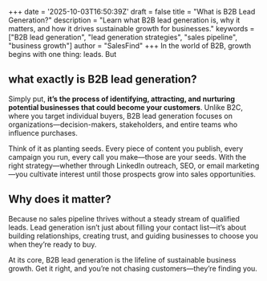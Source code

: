 +++
date = '2025-10-03T16:50:39Z'
draft = false
title = "What is B2B Lead Generation?"
description = "Learn what B2B lead generation is, why it matters, and how it drives sustainable growth for businesses."
keywords = ["B2B lead generation", "lead generation strategies", "sales pipeline", "business growth"]
author = "SalesFind"
+++
In the world of B2B, growth begins with one thing: leads. But 
## what exactly is B2B lead generation?

Simply put, **it’s the process of identifying, attracting, and nurturing potential businesses that could become your customers**. 
Unlike B2C, where you target individual buyers, B2B lead generation focuses on organizations—decision-makers, stakeholders, and entire teams who influence purchases.

Think of it as planting seeds. Every piece of content you publish, every campaign you run, every call you make—those are your seeds. With the right strategy—whether through LinkedIn outreach, SEO, or email marketing—you cultivate interest until those prospects grow into sales opportunities.

## Why does it matter? 
Because no sales pipeline thrives without a steady stream of qualified leads. Lead generation isn’t just about filling your contact list—it’s about building relationships, creating trust, and guiding businesses to choose you when they’re ready to buy.

At its core, B2B lead generation is the lifeline of sustainable business growth. Get it right, and you’re not chasing customers—they’re finding you.